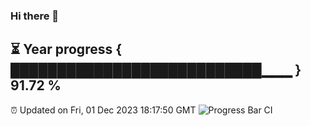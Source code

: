 ### Hi there 👋
⏳ Year progress { ███████████████████████████▁▁▁ } 91.72 %
---
⏰ Updated on Fri, 01 Dec 2023 18:17:50 GMT
![Progress Bar CI](https://github.com/liununu/liununu/workflows/Progress%20Bar%20CI/badge.svg)
